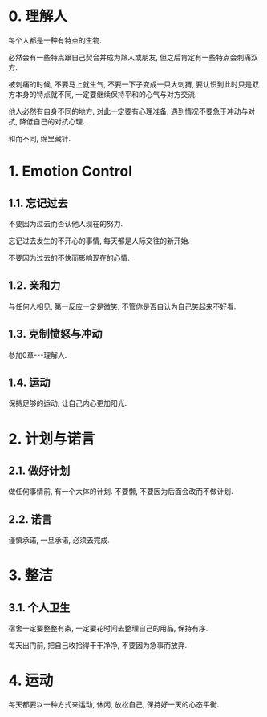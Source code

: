# 0. 理解人

每个人都是一种有特点的生物. 

必然会有一些特点跟自己契合并成为熟人或朋友, 但之后肯定有一些特点会刺痛双方.

被刺痛的时候, 不要马上就生气, 不要一下子变成一只大刺猬, 要认识到此时只是双方本身的特点就不同, 一定要继续保持平和的心气与对方交流.

他人必然有自身不同的地方, 对此一定要有心理准备, 遇到情况不要急于冲动与对抗, 降低自己的对抗心理.

和而不同, 绵里藏针.

# 1. Emotion Control

## 1.1. 忘记过去

不要因为过去而否认他人现在的努力.

忘记过去发生的不开心的事情, 每天都是人际交往的新开始.

不要因为过去的不快而影响现在的心情.


## 1.2. 亲和力

与任何人相见, 第一反应一定是微笑, 不管你是否自认为自己笑起来不好看.


## 1.3. 克制愤怒与冲动

参加0章---理解人.

## 1.4. 运动

保持足够的运动, 让自己内心更加阳光.




# 2. 计划与诺言

## 2.1. 做好计划

做任何事情前, 有一个大体的计划. 不要懒, 不要因为后面会改而不做计划.

## 2.2. 诺言

谨慎承诺, 一旦承诺, 必须去完成.

# 3. 整洁

## 3.1. 个人卫生

宿舍一定要整整有条, 一定要花时间去整理自己的用品, 保持有序.

每天出门前, 把自己收拾得干干净净, 不要因为急事而放弃.


# 4. 运动

每天都要以一种方式来运动, 休闲, 放松自己, 保持好一天的心态平衡.